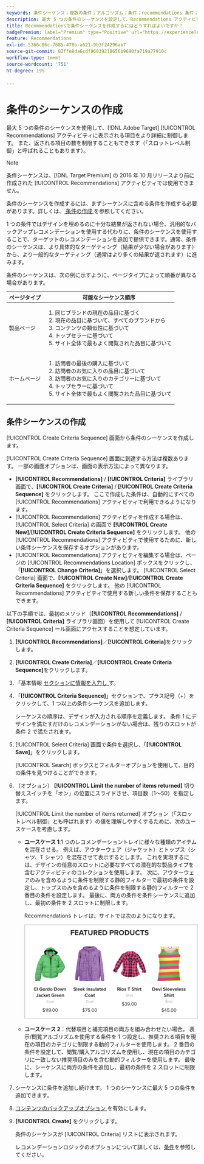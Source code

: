 ```yaml
---
keywords: 条件シーケンス；複数の条件；アルゴリズム；条件；recommendations 条件；シーケンス；返される項目数の制限；スロットレベルコントロール；スロット
description: 最大 5 つの条件のシーケンスを設定して、Recommendations アクティビティに表示される項目をより詳細に制御する方法を説明します。
title: Recommendationsで条件シーケンスを作成するにはどうすればよいですか？
badgePremium: label="Premium" type="Positive" url="https://experienceleague.adobe.com/docs/target/using/introduction/intro.html?lang=ja#premium newtab=true" tooltip="Target Premium に含まれる機能を確認してください。"
feature: Recommendations
exl-id: 5366c86c-7685-478b-a621-9b3f24296ab7
source-git-commit: 02ffe8da6cdf96039218656b9690fa719a77910c
workflow-type: tm+mt
source-wordcount: '751'
ht-degree: 19%

---
```


# 条件のシーケンスの作成

最大 5 つの条件のシーケンスを使用して、[!DNL Adobe Target] [!UICONTROL Recommendations] アクティビティに表示される項目をより詳細に制御します。 また、返される項目の数を制限することもできます（「スロットレベル制御」と呼ばれることもあります）。

>[!NOTE]
>
>条件シーケンスは、[!DNL Target Premium] の 2016 年 10 月リリースより前に作成された [!UICONTROL Recommendations] アクティビティでは使用できません。

条件のシーケンスを作成するには、まずシーケンスに含める条件を作成する必要があります。詳しくは、[ 条件の作成 ](/help/main/c-recommendations/c-algorithms/create-new-algorithm.md) を参照してください。

1 つの条件ではデザインを埋めるのに十分な結果が返されない場合、汎用的なバックアップレコメンデーションを使用する代わりに、条件のシーケンスを使用することで、ターゲットのレコメンデーションを追加で提供できます。通常、条件のシーケンスは、より具体的なターゲティング（結果が少ない場合があります）から、より一般的なターゲティング（通常はより多くの結果が返されます）に進みます。

条件のシーケンスは、次の例に示すように、ページタイプによって順番が異なる場合があります。

| ページタイプ | 可能なシーケンス順序 |
| --- | --- |
| 製品ページ | <ol><li>同じブランドの現在の品目に基づく</li><li>現在の品目に基づいて、すべてのブランドから</li><li>コンテンツの類似性に基づいて</li><li>トップセラーに基づいて</li><li>サイト全体で最もよく閲覧された品目に基づいて</li></ol> |
| ホームページ | <ol><li>訪問者の最後の購入に基づいて </li><li>訪問者のお気に入りの品目に基づいて</li><li>訪問者のお気に入りのカテゴリーに基づいて</li><li>トップセラーに基づいて</li><li>サイト全体で最もよく閲覧された品目に基づいて</li></ol> |

## 条件シーケンスの作成

[!UICONTROL Create Criteria Sequence] 画面から条件のシーケンスを作成します。

[!UICONTROL Create Criteria Sequence] 画面に到達する方法は複数あります。 一部の画面オプションは、画面の表示方法によって異なります。

* **[!UICONTROL Recommendations]** / **[!UICONTROL Criteria]** ライブラリ画面で、**[!UICONTROL Create Criteria]** / **[!UICONTROL Create Criteria Sequence]** をクリックします。 ここで作成した条件は、自動的にすべての [!UICONTROL Recommendations] アクティビティで利用できるようになります。
* [!UICONTROL Recommendations] アクティビティを作成する場合は、[!UICONTROL Select Criteria] の画面で **[!UICONTROL Create New]**/**[!UICONTROL Create Criteria Sequence]** をクリックします。 他の [!UICONTROL Recommendations] アクティビティで使用するために、新しい条件シーケンスを保存するオプションがあります。
* [!UICONTROL Recommendations] アクティビティを編集する場合は、ページの [!UICONTROL Recommendations Location] ボックスをクリックし、「**[!UICONTROL Change Criteria]**」を選択します。 [!UICONTROL Select Criteria] 画面で、**[!UICONTROL Create New]**/**[!UICONTROL Create Criteria Sequence]** をクリックします。 他の [!UICONTROL Recommendations] アクティビティで使用する新しい条件を保存することもできます。

以下の手順では、最初のメソッド（**[!UICONTROL Recommendations]** / **[!UICONTROL Criteria]** ライブラリ画面）を使用して [!UICONTROL Create Criteria Sequence] ール画面にアクセスすることを想定しています。

1. **[!UICONTROL Recommendations]**／**[!UICONTROL Criteria]**&#x200B;をクリックします。

1. **[!UICONTROL Create Criteria]**／**[!UICONTROL Create Criteria Sequence]**&#x200B;をクリックします。

1. 「基本情報 [ セクションに情報を入力し ](/help/main/c-recommendations/c-algorithms/create-new-algorithm.md#info) す。

1. 「**[!UICONTROL Criteria Sequence]**」セクションで、プラス記号（+）をクリックして、1 つ以上の条件シーケンスを追加します。

   シーケンスの順序は、デザインが入力される順序を定義します。 条件 1 にデザインを満たすだけのレコメンデーションがない場合は、残りのスロットが条件 2 で満たされます。

1. [!UICONTROL Select Criteria] 画面で条件を選択し、「**[!UICONTROL Save]**」をクリックします。

   [!UICONTROL Search] ボックスとフィルターオプションを使用して、目的の条件を見つけることができます。

1. （オプション） **[!UICONTROL Limit the number of items returned]** 切り替えスイッチを「オン」の位置にスライドさせ、項目数（1～50）を指定します。

   [!UICONTROL Limit the number of items returned] オプション（「スロットレベル制御」とも呼ばれます）の値を理解しやすくするために、次のユースケースを考慮します。

   * **ユースケース 1**:1 つのレコメンデーショントレイに様々な種類のアイテムを混在させる。 例えば、アウターウェア（ジャケット）とトップス（シャツ、T シャツ）を混在させて表示するとします。 これを実現するには、デザインの任意のスロットに必要なすべての潜在的な製品タイプを含むアクティビティのコレクションを使用します。 次に、アウターウェアのみを含めるように条件を制限する静的フィルターで最初の条件を設定し、トップスのみを含めるように条件を制限する静的フィルターで 2 番目の条件を設定します。 最後に、両方の条件を条件シーケンスに追加し、最初の条件を 2 スロットに制限します。

     Recommendations トレイは、サイトでは次のようになります。

     ![ おすすめ製品レコメンデーショントレイ ](/help/main/c-recommendations/c-algorithms/assets/featured-products.png)

   * **ユースケース 2**：代替項目と補完項目の両方を組み合わせたい場合。 表示/閲覧アルゴリズムを使用する条件を 1 つ設定し、推奨される項目を現在の項目のカテゴリに制限する動的フィルターを使用します。 2 番目の条件を設定して、閲覧/購入アルゴリズムを使用し、現在の項目のカテゴリに一致しない推奨項目のみを含む動的フィルターを使用します。 最後に、シーケンスに両方の条件を追加し、最初の条件を 2 スロットに制限します。

1. シーケンスに条件を追加し続けます。 1 つのシーケンスに最大 5 つの条件を追加できます。

1. [ コンテンツのバックアップオプション ](/help/main/c-recommendations/c-algorithms/create-new-algorithm.md#content) を有効にします。

1. **[!UICONTROL Create]** をクリックします。

   条件のシーケンスが [!UICONTROL Criteria] リストに表示されます。

   レコメンデーションロジックのオプションについて詳しくは、[条件](/help/main/c-recommendations/c-algorithms/algorithms.md)を参照してください。
